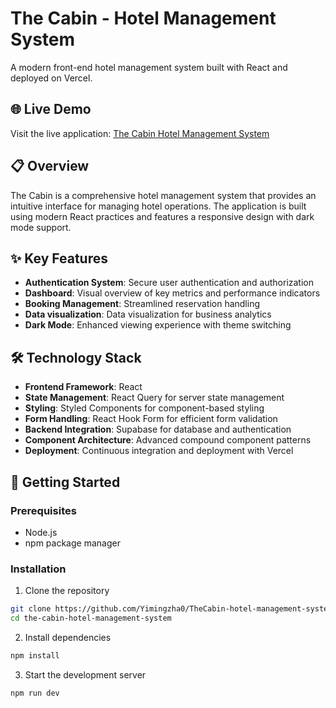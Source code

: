 # The Cabin - Hotel Management System

A modern front-end hotel management system built with React and deployed on Vercel.

## 🌐 Live Demo

Visit the live application: [The Cabin Hotel Management System](https://the-cabin-hotel-management-system.vercel.app)

## 📋 Overview

The Cabin is a comprehensive hotel management system that provides an intuitive interface for managing hotel operations. The application is built using modern React practices and features a responsive design with dark mode support.

## ✨ Key Features

- **Authentication System**: Secure user authentication and authorization
- **Dashboard**: Visual overview of key metrics and performance indicators
- **Booking Management**: Streamlined reservation handling
- **Data visualization**: Data visualization for business analytics
- **Dark Mode**: Enhanced viewing experience with theme switching


## 🛠️ Technology Stack

- **Frontend Framework**: React
- **State Management**: React Query for server state management
- **Styling**: Styled Components for component-based styling
- **Form Handling**: React Hook Form for efficient form validation
- **Backend Integration**: Supabase for database and authentication
- **Component Architecture**: Advanced compound component patterns
- **Deployment**: Continuous integration and deployment with Vercel

## 🚀 Getting Started

### Prerequisites

- Node.js 
- npm package manager

### Installation

1. Clone the repository
```bash
git clone https://github.com/Yimingzha0/TheCabin-hotel-management-system
cd the-cabin-hotel-management-system
```

2. Install dependencies
```bash
npm install
```

3. Start the development server
```bash
npm run dev
```



